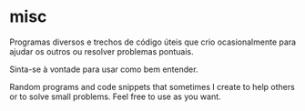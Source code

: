 # misc

Programas diversos e trechos de código úteis que crio ocasionalmente para ajudar os outros ou resolver problemas pontuais.

Sinta-se à vontade para usar como bem entender.

Random programs and code snippets that sometimes I create to help others or to solve small problems. Feel free to use as you want.
